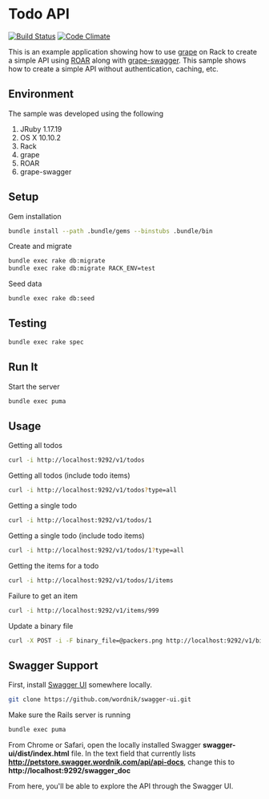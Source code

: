 # Todo API
[![Build Status](https://travis-ci.org/philcallister/grape-rack-roar-swagger.svg?branch=master)](https://travis-ci.org/philcallister/grape-rack-roar-swagger)
[![Code Climate](https://codeclimate.com/github/philcallister/grape-rack-roar-swagger/badges/gpa.svg)](https://codeclimate.com/github/philcallister/grape-rack-roar-swagger)

This is an example application showing how to use
[grape](https://github.com/intridea/grape) on Rack to create a simple API using
[ROAR](https://github.com/apotonick/roar) along with [grape-swagger](https://github.com/tim-vandecasteele/grape-swagger).
This sample shows how to create a simple API without authentication, caching, etc.

## Environment

The sample was developed using the following 

1. JRuby 1.17.19
2. OS X 10.10.2
3. Rack
3. grape
4. ROAR
5. grape-swagger 

## Setup

Gem installation

```bash
bundle install --path .bundle/gems --binstubs .bundle/bin
```

Create and migrate

```bash
bundle exec rake db:migrate
bundle exec rake db:migrate RACK_ENV=test
```

Seed data

```bash
bundle exec rake db:seed
```

## Testing

```bash
bundle exec rake spec
```

## Run It

Start the server

```bash
bundle exec puma
```

## Usage

Getting all todos

```bash
curl -i http://localhost:9292/v1/todos
```

Getting all todos (include todo items)

```bash
curl -i http://localhost:9292/v1/todos?type=all
```

Getting a single todo

```bash
curl -i http://localhost:9292/v1/todos/1
```

Getting a single todo (include todo items)

```bash
curl -i http://localhost:9292/v1/todos/1?type=all
```

Getting the items for a todo

```bash
curl -i http://localhost:9292/v1/todos/1/items
```

Failure to get an item

```bash
curl -i http://localhost:9292/v1/items/999
```

Update a binary file

```bash
curl -X POST -i -F binary_file=@packers.png http://localhost:9292/v1/binary
```

## Swagger Support
First, install [Swagger UI](https://github.com/wordnik/swagger-ui) somewhere locally.

```bash
git clone https://github.com/wordnik/swagger-ui.git
```

Make sure the Rails server is running

```bash
bundle exec puma
```

From Chrome or Safari, open the locally installed Swagger __swagger-ui/dist/index.html__ file.  In the text
field that currently lists __http://petstore.swagger.wordnik.com/api/api-docs__, change this to
__http://localhost:9292/swagger_doc__

From here, you'll be able to explore the API through the Swagger UI.
